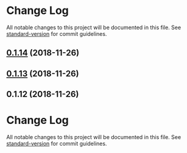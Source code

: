 # Change Log

All notable changes to this project will be documented in this file. See [standard-version](https://github.com/conventional-changelog/standard-version) for commit guidelines.

<a name="0.1.14"></a>
## [0.1.14](https://github.com/ethereum/mist-ui-react/compare/v0.1.13...v0.1.14) (2018-11-26)



<a name="0.1.13"></a>
## [0.1.13](https://github.com/ethereum/mist-ui-react/compare/v0.1.12...v0.1.13) (2018-11-26)



<a name="0.1.12"></a>
## 0.1.12 (2018-11-26)



# Change Log

All notable changes to this project will be documented in this file. See [standard-version](https://github.com/conventional-changelog/standard-version) for commit guidelines.
